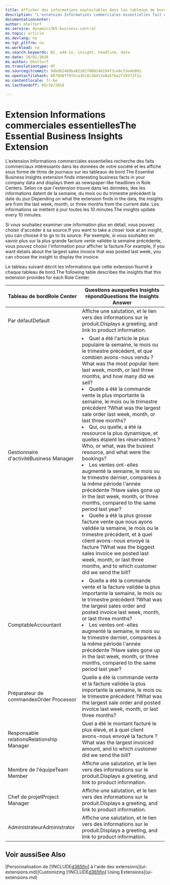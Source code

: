 ```yaml
---
title: Afficher des informations exploitables dans les tableaux de bord | Microsoft Docs
description: "L'extension Informations commerciales essentielles fait défiler une série d'informations commerciales sur les tableaux de bord."
documentationcenter: 
author: bholtorf
ms.service: dynamics365-business-central
ms.topic: article
ms.devlang: na
ms.tgt_pltfrm: na
ms.workload: na
ms.search.keywords: BI, add-in, insight, headline, data
ms.date: 10/01/2018
ms.author: bholtorf
ms.translationtype: HT
ms.sourcegitcommit: 9dbd92409ba02281f008246194f3ce0c53e4e001
ms.openlocfilehash: 0879d8ff0fbca3b18c36412e0a5fbe2f39372f2a
ms.contentlocale: fr-be
ms.lasthandoff: 09/28/2018

---
```


# <a name="the-essential-business-insights-extension"></a><span data-ttu-id="9ce48-103">Extension Informations commerciales essentielles</span><span class="sxs-lookup"><span data-stu-id="9ce48-103">The Essential Business Insights Extension</span></span>
<span data-ttu-id="9ce48-104">L'extension Informations commerciales essentielles recherche des faits commerciaux intéressants dans les données de votre société et les affiche sous forme de titres de journaux sur les tableaux de bord.</span><span class="sxs-lookup"><span data-stu-id="9ce48-104">The Essential Business Insights extension finds interesting business facts in your company data and displays them as newspaper-like headlines in Role Centers.</span></span> <span data-ttu-id="9ce48-105">Selon ce que l'extension trouve dans les données, des les informations datent de la semaine, du mois ou du trimestre précédent la date du jour.</span><span class="sxs-lookup"><span data-stu-id="9ce48-105">Depending on what the extension finds in the data, the insights are from the last week, month, or three months from the current date.</span></span> <span data-ttu-id="9ce48-106">Les informations se mettent à jour toutes les 10 minutes.</span><span class="sxs-lookup"><span data-stu-id="9ce48-106">The insights update every 10 minutes.</span></span>  

<span data-ttu-id="9ce48-107">Si vous souhaitez examiner une information plus en détail, vous pouvez choisir d'accéder à sa source.</span><span class="sxs-lookup"><span data-stu-id="9ce48-107">If you want to take a closer look at an insight, you can choose it to go to its source.</span></span> <span data-ttu-id="9ce48-108">Par exemple, si vous souhaitez en savoir plus sur la plus grande facture vente validée la semaine précédente, vous pouvez choisir l'information pour afficher la facture.</span><span class="sxs-lookup"><span data-stu-id="9ce48-108">For example, if you want details about the largest sales invoice that was posted last week, you can choose the insight to display the invoice.</span></span>

<span data-ttu-id="9ce48-109">Le tableau suivant décrit les informations que cette extension fournit à chaque tableau de bord.</span><span class="sxs-lookup"><span data-stu-id="9ce48-109">The following table describes the insights that this extension provides for each Role Center.</span></span>

|<span data-ttu-id="9ce48-110">Tableau de bord</span><span class="sxs-lookup"><span data-stu-id="9ce48-110">Role Center</span></span>|<span data-ttu-id="9ce48-111">Questions auxquelles Insights répond</span><span class="sxs-lookup"><span data-stu-id="9ce48-111">Questions the Insights Answer</span></span>|
|----|-----|
|<span data-ttu-id="9ce48-112">Par défaut</span><span class="sxs-lookup"><span data-stu-id="9ce48-112">Default</span></span>|<span data-ttu-id="9ce48-113">Affiche une salutation, et le lien vers des informations sur le produit.</span><span class="sxs-lookup"><span data-stu-id="9ce48-113">Displays a greeting, and link to product information.</span></span>|
|<span data-ttu-id="9ce48-114">Gestionnaire d'activité</span><span class="sxs-lookup"><span data-stu-id="9ce48-114">Business Manager</span></span>|<li> <span data-ttu-id="9ce48-115">Quel a été l'article le plus populaire la semaine, le mois ou le trimestre précédent, et que combien avons-nous vendu ?</span><span class="sxs-lookup"><span data-stu-id="9ce48-115">What was the most popular item last week, month, or last three months, and how many did we sell?</span></span><br><li> <span data-ttu-id="9ce48-116">Quelle a été la commande vente la plus importante la semaine, le mois ou le trimestre précédent ?</span><span class="sxs-lookup"><span data-stu-id="9ce48-116">What was the largest sale order last week, month, or last three months?</span></span><br><li> <span data-ttu-id="9ce48-117">Qui, ou quelle, a été la ressource la plus dynamique, et quelles étaient les réservations ?</span><span class="sxs-lookup"><span data-stu-id="9ce48-117">Who, or what, was the busiest resource, and what were the bookings?</span></span><br><li> <span data-ttu-id="9ce48-118">Les ventes ont-elles augmenté la semaine, le mois ou le trimestre dernier, comparées à la même période l'année précédente ?</span><span class="sxs-lookup"><span data-stu-id="9ce48-118">Have sales gone up in the last week, month, or three months, compared to the same period last year?</span></span><br><li> <span data-ttu-id="9ce48-119">Quelle a été la plus grosse facture vente que nous ayons validée la semaine, le mois ou le trimestre précédent, et à quel client avons-nous envoyé la facture ?</span><span class="sxs-lookup"><span data-stu-id="9ce48-119">What was the biggest sales invoice we posted last week, month, or last three months, and to which customer did we send the bill?</span></span></li> |
|<span data-ttu-id="9ce48-120">Comptable</span><span class="sxs-lookup"><span data-stu-id="9ce48-120">Accountant</span></span>|<li> <span data-ttu-id="9ce48-121">Quelle a été la commande vente et la facture validée la plus importante la semaine, le mois ou le trimestre précédent ?</span><span class="sxs-lookup"><span data-stu-id="9ce48-121">What was the largest sales order and posted invoice last week, month, or last three months?</span></span><br><li> <span data-ttu-id="9ce48-122">Les ventes ont-elles augmenté la semaine, le mois ou le trimestre dernier, comparées à la même période l'année précédente ?</span><span class="sxs-lookup"><span data-stu-id="9ce48-122">Have sales gone up in the last week, month, or three months, compared to the same period last year?</span></span> |
|<span data-ttu-id="9ce48-123">Préparateur de commandes</span><span class="sxs-lookup"><span data-stu-id="9ce48-123">Order Processor</span></span>| <span data-ttu-id="9ce48-124">Quelle a été la commande vente et la facture validée la plus importante la semaine, le mois ou le trimestre précédent ?</span><span class="sxs-lookup"><span data-stu-id="9ce48-124">What was the largest sale order and posted invoice last week, month, or last three months?</span></span>|
|<span data-ttu-id="9ce48-125">Responsable relations</span><span class="sxs-lookup"><span data-stu-id="9ce48-125">Relationship Manager</span></span>| <span data-ttu-id="9ce48-126">Quel a été le montant facturé le plus élevé, et à quel client avons-nous envoyé la facture ?</span><span class="sxs-lookup"><span data-stu-id="9ce48-126">What was the largest invoiced amount, and to which customer did we send the bill?</span></span>|
|<span data-ttu-id="9ce48-127">Membre de l'équipe</span><span class="sxs-lookup"><span data-stu-id="9ce48-127">Team Member</span></span>| <span data-ttu-id="9ce48-128">Affiche une salutation, et le lien vers des informations sur le produit.</span><span class="sxs-lookup"><span data-stu-id="9ce48-128">Displays a greeting, and link to product information.</span></span>|
|<span data-ttu-id="9ce48-129">Chef de projet</span><span class="sxs-lookup"><span data-stu-id="9ce48-129">Project Manager</span></span>| <span data-ttu-id="9ce48-130">Affiche une salutation, et le lien vers des informations sur le produit.</span><span class="sxs-lookup"><span data-stu-id="9ce48-130">Displays a greeting, and link to product information.</span></span>|
|<span data-ttu-id="9ce48-131">Administrateur</span><span class="sxs-lookup"><span data-stu-id="9ce48-131">Administrator</span></span>| <span data-ttu-id="9ce48-132">Affiche une salutation, et le lien vers des informations sur le produit.</span><span class="sxs-lookup"><span data-stu-id="9ce48-132">Displays a greeting, and link to product information.</span></span>|

## <a name="see-also"></a><span data-ttu-id="9ce48-133">Voir aussi</span><span class="sxs-lookup"><span data-stu-id="9ce48-133">See Also</span></span>
<span data-ttu-id="9ce48-134">[Personnalisation de [!INCLUDE[d365fin](includes/d365fin_md.md)] à l'aide des extensions](ui-extensions.md)</span><span class="sxs-lookup"><span data-stu-id="9ce48-134">[Customizing [!INCLUDE[d365fin](includes/d365fin_md.md)] Using Extensions](ui-extensions.md)</span></span>

